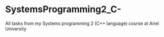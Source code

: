 # SystemsProgramming2_C-
All tasks from my Systems programming 2 (C++ language) course at Ariel University
